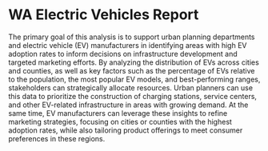 # WA Electric Vehicles Report
The primary goal of this analysis is to support urban planning departments and electric vehicle (EV) manufacturers in identifying areas with high EV adoption rates to inform decisions on infrastructure development and targeted marketing efforts. By analyzing the distribution of EVs across cities and counties, as well as key factors such as the percentage of EVs relative to the population, the most popular EV models, and best-performing ranges, stakeholders can strategically allocate resources. Urban planners can use this data to prioritize the construction of charging stations, service centers, and other EV-related infrastructure in areas with growing demand. At the same time, EV manufacturers can leverage these insights to refine marketing strategies, focusing on cities or counties with the highest adoption rates, while also tailoring product offerings to meet consumer preferences in these regions.
